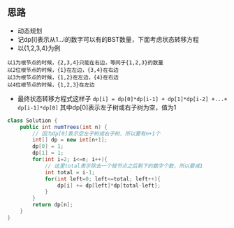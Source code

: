 ## 思路
- 动态规划
- 记dp[i]表示从1...i的数字可以有的BST数量，下面考虑状态转移方程
- 以{1,2,3,4}为例
```
以1为根节点的时候，{2,3,4}只能在右边，等同于{1,2,3}的数量
以2位根节点的时候，{1}在左边，{3,4}在右边
以3为根节点的时候，{1,2}在左边，{4}在右边
以4位根节点的时候，{1,2,3}在左边
```
- 最终状态转移方程式这样子 `dp[i] = dp[0]*dp[i-1] + dp[1]*dp[i-2] +...+ dp[i-1]*dp[0]` 其中dp[0]表示左子树或右子树为空，值为1

```java
class Solution {
    public int numTrees(int n) {
        // 因为dp[0]表示空左子树或右子树，所以要有n+1个
        int[] dp = new int[n+1];
        dp[0] = 1;
        dp[1] = 1;
        for(int i=2; i<=n; i++){
            // 这里total表示除去一个根节点之后剩下的数字个数，所以要减1
            int total = i-1;
            for(int left=0; left<=total; left++){
                dp[i] += dp[left]*dp[total-left];
            }
        }
        return dp[n];
    }
}
```

